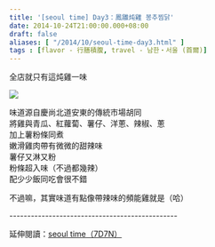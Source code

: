 ```yaml
---
title: '[seoul time] Day3：鳳雛炖雞 봉추찜닭'
date: 2014-10-24T21:00:00.000+08:00
draft: false
aliases: [ "/2014/10/seoul-time-day3.html" ]
tags : [flavor - 行膳積腹, travel - 남한・서울 (首爾)]
---
```


全店就只有這炖雞一味  

[![](https://3.bp.blogspot.com/-OBfp-dHy2Lg/XE173AUCOWI/AAAAAAAAHUY/oEz2hV3OXx8s31skCBzDBWwhnIvTqnAxQCLcBGAs/s640/14963534153_755b7b7785_z.jpg)](https://3.bp.blogspot.com/-OBfp-dHy2Lg/XE173AUCOWI/AAAAAAAAHUY/oEz2hV3OXx8s31skCBzDBWwhnIvTqnAxQCLcBGAs/s1600/14963534153_755b7b7785_z.jpg)

味道源自慶尚北道安東的傳統市場胡同  
將雞與青瓜、紅蘿蔔、薯仔、洋蔥、辣椒、蔥  
加上薯粉條同煮  
嫩滑雞肉帶有微微的甜辣味  
薯仔又淋又粉  
粉條超入味（不過都幾辣）  
配少少飯同吃會很不錯  
  
不過嘛，其實味道有點像帶辣味的頻能雞就是（哈）  
  
\-----------------------------------------------  
  
延伸閱讀：[seoul time（7D7N）](http://www.hidie.net/2014/11/seoul-time7d7n.html)